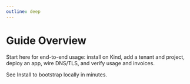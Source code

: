 ```yaml
---
outline: deep
---
```


# Guide Overview

Start here for end-to-end usage: install on Kind, add a tenant and project, deploy an app, wire DNS/TLS, and verify usage and invoices.

See Install to bootstrap locally in minutes.

